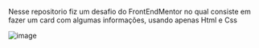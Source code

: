 Nesse repositorio fiz um desafio do FrontEndMentor no qual consiste em fazer um card com algumas informações, usando apenas Html e Css

![image](https://github.com/user-attachments/assets/cd6fb3b2-8b8e-4dab-b445-ef5addc7f678)
